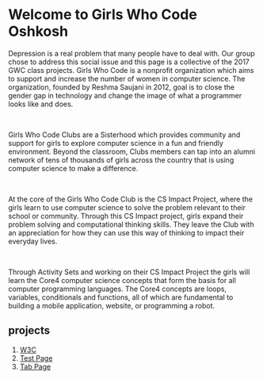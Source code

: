 # Welcome to Girls Who Code Oshkosh
Depression is a real problem that many people have to deal with. Our group chose to address this social issue and this page is a collective of the 2017 GWC class projects.
Girls Who Code is a nonprofit organization which aims to support and increase the number of women in computer science. The organization, founded by Reshma Saujani in 2012, goal is to close the gender gap in technology and change the image of what a programmer looks like and does.

​

Girls Who Code Clubs are a Sisterhood which provides community and support for girls to explore computer science in a fun and friendly environment. Beyond the classroom, Clubs members can tap into an alumni network of tens of thousands of girls across the country that is using computer science to make a difference.

​

At the core of the Girls Who Code Club is the CS Impact Project, where the girls learn to use computer science to solve the problem relevant to their school or community. Through this CS Impact project, girls expand their problem solving and computational thinking skills. They leave the Club with an appreciation for how they can use this way of thinking to impact their everyday lives.

​

Through Activity Sets and working on their CS Impact Project the girls will learn the Core4 computer science concepts that form the basis for all computer programming languages. The Core4 concepts are loops, variables, conditionals and functions, all of which are fundamental to building a mobile application, website, or programming a robot.


## projects
1. [W3C](http://www.w3schools.com)
2. [Test Page](http://cherylkay.github.io/Test/)
3. [Tab Page](http://cherylkay.github.io/Test/Tabs)







<!--You can use the [editor on GitHub](https://github.com/CherylKay/GWC/edit/master/README.md) to maintain and preview the content for your website in Markdown files.

Whenever you commit to this repository, GitHub Pages will run [Jekyll](https://jekyllrb.com/) to rebuild the pages in your site, from the content in your Markdown files.

### Markdown

Markdown is a lightweight and easy-to-use syntax for styling your writing. It includes conventions for

```markdown
Syntax highlighted code block

# Header 1
## Header 2
### Header 3

- Bulleted
- List

1. Numbered
2. List

**Bold** and _Italic_ and `Code` text

[Link](url) and ![Image](src)
```

For more details see [GitHub Flavored Markdown](https://guides.github.com/features/mastering-markdown/).

### Jekyll Themes

Your Pages site will use the layout and styles from the Jekyll theme you have selected in your [repository settings](https://github.com/CherylKay/GWC/settings). The name of this theme is saved in the Jekyll `_config.yml` configuration file.

### Support or Contact

Having trouble with Pages? Check out our [documentation](https://help.github.com/categories/github-pages-basics/) or [contact support](https://github.com/contact) and we’ll help you sort it out.-->
